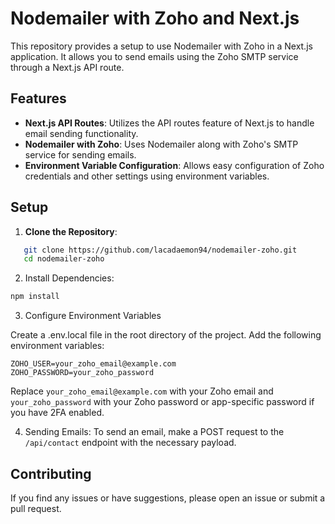 # Nodemailer with Zoho and Next.js

This repository provides a setup to use Nodemailer with Zoho in a Next.js application. It allows you to send emails using the Zoho SMTP service through a Next.js API route.

## Features

- **Next.js API Routes**: Utilizes the API routes feature of Next.js to handle email sending functionality.
- **Nodemailer with Zoho**: Uses Nodemailer along with Zoho's SMTP service for sending emails.
- **Environment Variable Configuration**: Allows easy configuration of Zoho credentials and other settings using environment variables.

## Setup

1. **Clone the Repository**:
   
```bash
   git clone https://github.com/lacadaemon94/nodemailer-zoho.git
   cd nodemailer-zoho
```

2. Install Dependencies:

```bash
npm install
```

3. Configure Environment Variables

Create a .env.local file in the root directory of the project. Add the following environment variables:

```env
ZOHO_USER=your_zoho_email@example.com
ZOHO_PASSWORD=your_zoho_password
```

Replace `your_zoho_email@example.com` with your Zoho email and `your_zoho_password` with your Zoho password or app-specific password if you have 2FA enabled.

4. Sending Emails:
To send an email, make a POST request to the `/api/contact` endpoint with the necessary payload.

## Contributing
If you find any issues or have suggestions, please open an issue or submit a pull request.
